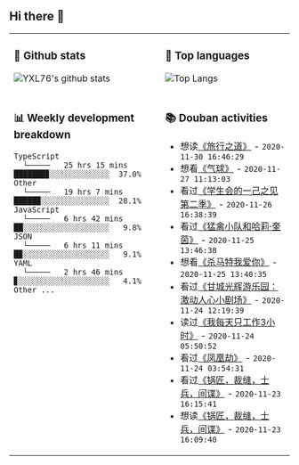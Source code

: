 ## Hi there 👋

<table>
<tr>
<td valign="top" width="54%">

### 🔭 Github stats

![YXL76's github stats](https://github-readme-stats.yxl76.vercel.app/api?username=YXL76&count_private=true&show_icons=true&theme=tokyonight)

</td>

<td valign="top" width="46%">

### 🌱 Top languages

![Top Langs](https://github-readme-stats.yxl76.vercel.app/api/top-langs/?username=YXL76&layout=compact&theme=tokyonight)

</td>
</tr>
<tr>
<td valign="top" width="54%">

### 📊 Weekly development breakdown

```text
TypeScript
  └─────   25 hrs 15 mins ███████▊░░░░░░░░░░░░░  37.0%
Other
  └─────   19 hrs 7 mins  █████▉░░░░░░░░░░░░░░░  28.1%
JavaScript
  └─────   6 hrs 42 mins  ██░░░░░░░░░░░░░░░░░░░   9.8%
JSON
  └─────   6 hrs 11 mins  █▉░░░░░░░░░░░░░░░░░░░   9.1%
YAML
  └─────   2 hrs 46 mins  ▊░░░░░░░░░░░░░░░░░░░░   4.1%
Other ...
```

</td>
<td valign="top" width="46%">

### 📚 Douban activities

- 想读[《旅行之道》](https://book.douban.com/subject/34434959/) - `2020-11-30 16:46:29`
- 想看[《气球》](http://movie.douban.com/subject/30204413/) - `2020-11-27 11:13:03`
- 看过[《学生会的一己之见 第二季》](http://movie.douban.com/subject/10553108/) - `2020-11-26 16:38:39`
- 看过[《猛禽小队和哈莉·奎茵》](http://movie.douban.com/subject/30160393/) - `2020-11-25 13:46:38`
- 想看[《杀马特我爱你》](http://movie.douban.com/subject/34937935/) - `2020-11-25 13:40:35`
- 看过[《甘城光辉游乐园：激动人心小剧场》](http://movie.douban.com/subject/26297891/) - `2020-11-24 12:19:39`
- 读过[《我每天只工作3小时》](https://book.douban.com/subject/30240074/) - `2020-11-24 05:50:52`
- 看过[《凤凰劫》](http://movie.douban.com/subject/1958178/) - `2020-11-24 03:54:31`
- 看过[《锅匠，裁缝，士兵，间谍》](http://movie.douban.com/subject/3338851/) - `2020-11-23 16:15:41`
- 想读[《锅匠，裁缝，士兵，间谍》](https://book.douban.com/subject/3175259/) - `2020-11-23 16:09:40`

</td>
</tr>
</table>

<!--
**YXL76/YXL76** is a ✨ _special_ ✨ repository because its `README.md` (this file) appears on your GitHub profile.

Here are some ideas to get you started:

- 🔭 I’m currently working on ...
- 🌱 I’m currently learning ...
- 👯 I’m looking to collaborate on ...
- 🤔 I’m looking for help with ...
- 💬 Ask me about ...
- 📫 How to reach me: ...
- 😄 Pronouns: ...
- ⚡ Fun fact: ...
-->
